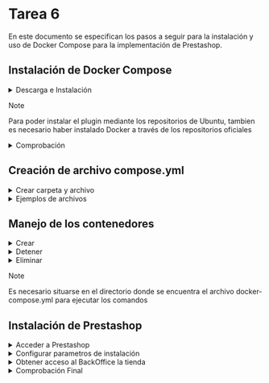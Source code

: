 # Tarea 6

En este documento  se especifican los pasos a seguir para la instalación y uso de Docker Compose para la implementación de Prestashop.

## Instalación de Docker Compose 

<details>
 <summary>Descarga e Instalación</summary>
<br>

- Instalación mediante repositorio
  
```bash
sudo apt install docker-compose
```

- Instalación manual
  
```bash
# Define la ubicación de la configuracion de Docker
DOCKER_CONFIG=${DOCKER_CONFIG:-$HOME/.docker}

# Crea la carpeta cli-plugins en el directorio de configuración de Docker
mkdir -p $DOCKER_CONFIG/cli-plugins

# Descarga la versión mas reciente de compose
curl -SL https://github.com/docker/compose/releases/download/v2.29.6/docker-compose-linux-x86_64 -o $DOCKER_CONFIG/cli-plugins/docker-compose
```
---
</details>

> [!NOTE]
> Para poder instalar el plugin mediante los repositorios de Ubuntu, tambien es necesario haber instalado Docker a través de los repositorios oficiales

<details>
 <summary>Comprobación</summary>
<br>

```bash
docker compose version
```

>Salida por consola esperada ↓

![Comprobación de Compose](/img/Comprobación_Compose.png)

</details>

## Creación de archivo compose.yml

<details>
 <summary>Crear carpeta y archivo</summary>
<br>

```bash
# Montar una carpeta para almacenar el archivo compose.yml
mkdir composePS

# Colocarse en la carpeta recien creada
cd composePS

# Creación del archivo compose.yml
nano docker-compose.yml
```
 
</details>

<details>
 <summary>Ejemplos de archivos</summary>
<br>

<details>
 <summary>Basico</summary>
<br>

```bash
services:

 db:
   image: mariadb
   environment:
     MYSQL_ROOT_PASSWORD: admin
     MYSQL_DATABASE: prestashop
     MYSQL_USER: userPS
     MYSQL_PASSWORD: pwdPS

 prestashop:
   depends_on:
     - db
   image: prestashop/prestashop:8-apache
   ports:
     - "7080:80"
```

</details>

<details>
 <summary>Completo</summary>
<br>

```bash                                                                
services:
  prestashop:
    image: prestashop/prestashop:latest         # Especificación de version para la imagen de Prestashop
    environment:
      - PS_DEV_MODE="1"                         # Activación de el modo de desarrollo
      - PS_INSTALL_AUTO="1"                     # Instalación automatica
      - DB_SERVER=mysql                         # Especificación de la base de datos a usar
    ports:
      - "8080:80"                               # Especificación de puerto para el servicio
    depends_on:
      - mysql                                   # Establecimiento de dependencia a la base de datos
    restart: unless-stopped                     # Especificación de reinicio (automático, a menos que el contenedor se detenga a mano)
    networks:
      - prestashop-network                      # Especificación de red interna

  mysql:
    image: mysql:5.7                            # Especificación de version para la imagen de MySQL
    environment:
      - MYSQL_ROOT_PASSWORD=admin               # Contraseña del usuario root
      - MYSQL_DATABASE=prestashop               # Nombre de la base de datos 
      - MYSQL_USER=userPS                       # Nombre de usuario de la base de datos 
      - MYSQL_PASSWORD=pwdPS                    # Contraseña para el usuario
    volumes:
      - db_datos:/var/lib/mysql                 # Especificación de un volumen 
    restart: unless-stopped
    ports:
      - "8000:3306"                             # Especificación de puerto para el servicio DB
    networks:
      - prestashop-network                      # Especificación de red interna

volumes:
  db_datos:                                     # Creación de un volumen persistente

networks:
  prestashop-network:                           # Creación de un red de Docker
```

</details>

---
</details>

## Manejo de los contenedores 

<details>
 <summary>Crear</summary>
<br>

```bash
# Ejecución en segundo plano (deja libre la terminal)
docker compose up -d

# Ejecución en primer plano  (muestra el log de los contenedores)
docker compose up 
```

> Ejemplos de salida por consola tras ejecutar el comando ↓

![Composer_Up_Ejemplo](/img/Composer_Up_Basico.png)

![Composer_Up_Ejemplo](/img/Composer_Up_Completo.png)

</details>

<details>
 <summary>Detener</summary>
<br>

```bash
docker compose stop
```

</details>

<details>
 <summary>Eliminar</summary>
<br>

```bash
docker compose down
```

---
</details>

> [!NOTE]
> Es necesario situarse en el directorio donde se encuentra el archivo docker-compose.yml para ejecutar los comandos

## Instalación de Prestashop

<details>
 <summary>Acceder a Prestashop</summary>
<br>

```bash
http://<ip>:<puerto_prestashop>
```

> La página resultante deberia ser las siguiente ↓

![Instalación_1](/img/Install_PrestaShop_1.png)

</details>

<details>
 <summary>Configurar parametros de instalación</summary>
<br>

- Rellenar la información pertinente
 
![Instalación_2](/img/Install_PrestaShop_2.png)

- Configurar la base de datos
 
![Instalación_1](/img/Install_PrestaShop_3.png)

> Alternativamente se puede utilizar la ip y el puerto del contenedor que contenga la base de datos ↓
  
![Configuracion_Alt](/img/Install_PrestaShop_3_Aux_1.png)

</details>

<details>
 <summary>Obtener acceso al BackOffice la tienda</summary>
<br>
 
Para poder acceder al "BackOffice" (la interfaz usada por el comercial) de Prestashop es necesario realizar los siguiente pasos por consola para garantizar la seguridad:

```bash
# Eliminar la carpeta install 
docker exec -it <nombre|id contenedorPrestashop> rm -rf /var/www/html/install

# Renombrar la carpeta admin
docker exec -it <nombre|id contenedorPrestashop> mv /var/www/html/admin /var/www/html/<nuevoNombre>
```

> Ejemplo de uso ↓

![Instalación_2](/img/Terminar_Backend.png)

</details>

<details>
 <summary>Comprobación Final</summary>
<br>

```bash
http://<ip>:<puerto_prestashop>
```
 
> Comprobación FrontIffice ↓

![Comprobacion_FrontIffice](/img/Comprobacion_PrestaShop_1.png)

```bash
http://<ip>:<puerto_prestashop>/<nuevoNombreCarpetaAdmin>
```

> Comprobación BackIffice ↓

![Comprobacion_BackOffice](/img/Comprobacion_PrestaShop_2.png)

</details>
